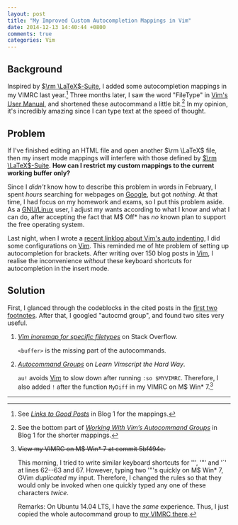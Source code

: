```yaml
---
layout: post
title: "My Improved Custom Autocompletion Mappings in Vim"
date: 2014-12-13 14:40:44 +0800
comments: true
categories: Vim
---
```


Background
---

Inspired by [$\rm \LaTeX$-Suite][LaTeX-Suite], I added some
autocompletion mappings in my VIMRC last year.[^pp1]  Three months
later, I saw the word "FileType" in [Vim's User Manual][vim_user_man],
and shortened these autocommand a little bit.[^pp2]  In my opinion,
it's incredibly amazing since I can type text at the speed of thought.

Problem
---

If I've finished editing an HTML file and open another $\rm \LaTeX$
file, then my insert mode mappings will interfere with those defined
by [$\rm \LaTeX$-Suite][LaTeX-Suite].  **How can I restrict my custom
mappings to the current working buffer only?**

<!-- more -->

Since I *didn't* know how to describe this problem in words in
February, I spent *hours* searching for webpages on [Google], but got
*nothing*.  At that time, I had focus on my homework and exams, so I
put this problem aside.  As a [GNU/Linux][gnunix] user, I adjust my
wants according to what I know and what I can do, after accepting the
fact that M\$ Off\* has *no* known plan to support the free operating
system.

Last night, when I wrote a
[recent linklog about Vim's auto indenting][pp3], I did some
configurations on [Vim].  This reminded me of hte problem of setting
up autocompletion for brackets.  After writing over 150 blog posts in
[Vim], I realise the inconvenience *without* these keyboard shortcuts
for autocompletion in the insert mode.

Solution
---

First, I glanced through the codeblocks in the cited posts in the
[first two footnotes](#fn:pp1).  After that, I googled "autocmd
group", and found two sites very useful.

1. [*Vim inoremap for specific filetypes*][so8826323] on Stack
Overflow.

    `<buffer>` is the missing part of the autocommands.

2. [*Autocommand Groups*][vim_hard] on *Learn Vimscript the Hard Way*.

    `au!` avoids [Vim] to slow down after running `:so $MYVIMRC`.
    Therefore, I also added `!` after the function `MyDiff` in my
    VIMRC on M\$ Win\* 7.[^vimrc_ms]

---
[^pp1]: See [*Links to Good Posts*][pp1] in Blog 1 for the mappings.
[^pp2]:
    See the bottom part of
    [*Working With Vim’s Autocommand Groups*][pp2] in Blog 1 for the
    shorter mappings.

[^vimrc_ms]:
    <del>View my VIMRC on M\$ Win\* 7 at commit 5bf494e.</del>

    This morning, I tried to write similar keyboard shortcuts for
    '\'', '\"' and '\`' at lines 62--63 and 67.  However, typing two
    '\"'s quickly on M\$ Win\* 7, GVim *duplicated* my input.
    Therefore, I changed the rules so that they would only be invoked
    when one quickly typed any one of these characters *twice*.

    Remarks: On Ubuntu 14.04 LTS, I have the *same* experience.  Thus,
    I just copied the whole autocommand group to
    [my VIMRC there][2379ba7].

[LaTeX-Suite]: http://vim-latex.sourceforge.net
[pp1]: /blog/2013/12/11/links-to-good-posts/
[vim_user_man]: http://vimdoc.sourceforge.net/htmldoc/usr_40.html#40.3
[pp2]: /blog/2014/01/26/working-with-vims-autocommand-groups/
[Google]: http://www.google.com
[gnunix]: https://www.gnu.org/gnu/linux-and-gnu.en.html
[pp3]: /blog/2014/12/12/how-to-stop-auto-indenting/ "How to Stop Auto Indenting?"
[Vim]: http://www.vim.org
[so8826323]: http://stackoverflow.com/a/8826323
[vim_hard]: http://learnvimscriptthehardway.stevelosh.com/chapters/14.html
[2379ba7]: https://gist.github.com/VincentTam/2379ba75d6ad703a3786
